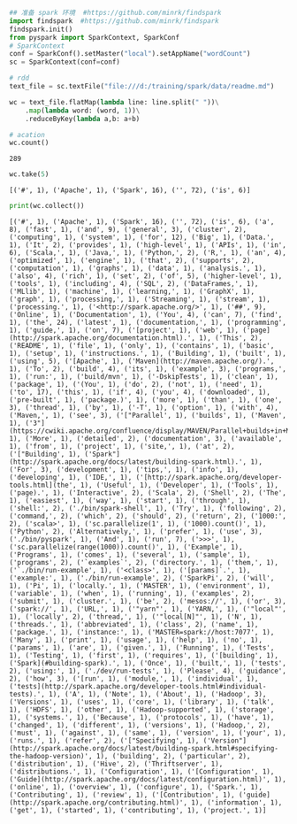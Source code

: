 

```python
## 准备 spark 环境  #https://github.com/minrk/findspark
import findspark  #https://github.com/minrk/findspark
findspark.init()
from pyspark import SparkContext, SparkConf
# SparkContext
conf = SparkConf().setMaster("local").setAppName("wordCount")
sc = SparkContext(conf=conf)
```


```python
# rdd
text_file = sc.textFile("file:///d:/training/spark/data/readme.md")
```


```python
wc = text_file.flatMap(lambda line: line.split(" "))\
    .map(lambda word: (word, 1))\
    .reduceByKey(lambda a,b: a+b)
```


```python
# acation
wc.count()
```




    289




```python
wc.take(5)
```




    [('#', 1), ('Apache', 1), ('Spark', 16), ('', 72), ('is', 6)]




```python
print(wc.collect())
```

    [('#', 1), ('Apache', 1), ('Spark', 16), ('', 72), ('is', 6), ('a', 8), ('fast', 1), ('and', 9), ('general', 3), ('cluster', 2), ('computing', 1), ('system', 1), ('for', 12), ('Big', 1), ('Data.', 1), ('It', 2), ('provides', 1), ('high-level', 1), ('APIs', 1), ('in', 6), ('Scala,', 1), ('Java,', 1), ('Python,', 2), ('R,', 1), ('an', 4), ('optimized', 1), ('engine', 1), ('that', 2), ('supports', 2), ('computation', 1), ('graphs', 1), ('data', 1), ('analysis.', 1), ('also', 4), ('rich', 1), ('set', 2), ('of', 5), ('higher-level', 1), ('tools', 1), ('including', 4), ('SQL', 2), ('DataFrames,', 1), ('MLlib', 1), ('machine', 1), ('learning,', 1), ('GraphX', 1), ('graph', 1), ('processing,', 1), ('Streaming', 1), ('stream', 1), ('processing.', 1), ('<http://spark.apache.org/>', 1), ('##', 9), ('Online', 1), ('Documentation', 1), ('You', 4), ('can', 7), ('find', 1), ('the', 24), ('latest', 1), ('documentation,', 1), ('programming', 1), ('guide,', 1), ('on', 7), ('[project', 1), ('web', 1), ('page](http://spark.apache.org/documentation.html).', 1), ('This', 2), ('README', 1), ('file', 1), ('only', 1), ('contains', 1), ('basic', 1), ('setup', 1), ('instructions.', 1), ('Building', 1), ('built', 1), ('using', 5), ('[Apache', 1), ('Maven](http://maven.apache.org/).', 1), ('To', 2), ('build', 4), ('its', 1), ('example', 3), ('programs,', 1), ('run:', 1), ('build/mvn', 1), ('-DskipTests', 1), ('clean', 1), ('package', 1), ('(You', 1), ('do', 2), ('not', 1), ('need', 1), ('to', 17), ('this', 1), ('if', 4), ('you', 4), ('downloaded', 1), ('pre-built', 1), ('package.)', 1), ('more', 1), ('than', 1), ('one', 3), ('thread', 1), ('by', 1), ('-T', 1), ('option', 1), ('with', 4), ('Maven,', 1), ('see', 3), ('["Parallel', 1), ('builds', 1), ('Maven', 1), ('3"](https://cwiki.apache.org/confluence/display/MAVEN/Parallel+builds+in+Maven+3).', 1), ('More', 1), ('detailed', 2), ('documentation', 3), ('available', 1), ('from', 1), ('project', 1), ('site,', 1), ('at', 2), ('["Building', 1), ('Spark"](http://spark.apache.org/docs/latest/building-spark.html).', 1), ('For', 3), ('development', 1), ('tips,', 1), ('info', 1), ('developing', 1), ('IDE,', 1), ('[http://spark.apache.org/developer-tools.html](the', 1), ('Useful', 1), ('Developer', 1), ('Tools', 1), ('page).', 1), ('Interactive', 2), ('Scala', 2), ('Shell', 2), ('The', 1), ('easiest', 1), ('way', 1), ('start', 1), ('through', 1), ('shell:', 2), ('./bin/spark-shell', 1), ('Try', 1), ('following', 2), ('command,', 2), ('which', 2), ('should', 2), ('return', 2), ('1000:', 2), ('scala>', 1), ('sc.parallelize(1', 1), ('1000).count()', 1), ('Python', 2), ('Alternatively,', 1), ('prefer', 1), ('use', 3), ('./bin/pyspark', 1), ('And', 1), ('run', 7), ('>>>', 1), ('sc.parallelize(range(1000)).count()', 1), ('Example', 1), ('Programs', 1), ('comes', 1), ('several', 1), ('sample', 1), ('programs', 2), ('`examples`', 2), ('directory.', 1), ('them,', 1), ('`./bin/run-example', 1), ('<class>', 1), ('[params]`.', 1), ('example:', 1), ('./bin/run-example', 2), ('SparkPi', 2), ('will', 1), ('Pi', 1), ('locally.', 1), ('MASTER', 1), ('environment', 1), ('variable', 1), ('when', 1), ('running', 1), ('examples', 2), ('submit', 1), ('cluster.', 1), ('be', 2), ('mesos://', 1), ('or', 3), ('spark://', 1), ('URL,', 1), ('"yarn"', 1), ('YARN,', 1), ('"local"', 1), ('locally', 2), ('thread,', 1), ('"local[N]"', 1), ('N', 1), ('threads.', 1), ('abbreviated', 1), ('class', 2), ('name', 1), ('package.', 1), ('instance:', 1), ('MASTER=spark://host:7077', 1), ('Many', 1), ('print', 1), ('usage', 1), ('help', 1), ('no', 1), ('params', 1), ('are', 1), ('given.', 1), ('Running', 1), ('Tests', 1), ('Testing', 1), ('first', 1), ('requires', 1), ('[building', 1), ('Spark](#building-spark).', 1), ('Once', 1), ('built,', 1), ('tests', 2), ('using:', 1), ('./dev/run-tests', 1), ('Please', 4), ('guidance', 2), ('how', 3), ('[run', 1), ('module,', 1), ('individual', 1), ('tests](http://spark.apache.org/developer-tools.html#individual-tests).', 1), ('A', 1), ('Note', 1), ('About', 1), ('Hadoop', 3), ('Versions', 1), ('uses', 1), ('core', 1), ('library', 1), ('talk', 1), ('HDFS', 1), ('other', 1), ('Hadoop-supported', 1), ('storage', 1), ('systems.', 1), ('Because', 1), ('protocols', 1), ('have', 1), ('changed', 1), ('different', 1), ('versions', 1), ('Hadoop,', 2), ('must', 1), ('against', 1), ('same', 1), ('version', 1), ('your', 1), ('runs.', 1), ('refer', 2), ('["Specifying', 1), ('Version"](http://spark.apache.org/docs/latest/building-spark.html#specifying-the-hadoop-version)', 1), ('building', 2), ('particular', 2), ('distribution', 1), ('Hive', 2), ('Thriftserver', 1), ('distributions.', 1), ('Configuration', 1), ('[Configuration', 1), ('Guide](http://spark.apache.org/docs/latest/configuration.html)', 1), ('online', 1), ('overview', 1), ('configure', 1), ('Spark.', 1), ('Contributing', 1), ('review', 1), ('[Contribution', 1), ('guide](http://spark.apache.org/contributing.html)', 1), ('information', 1), ('get', 1), ('started', 1), ('contributing', 1), ('project.', 1)]
    
